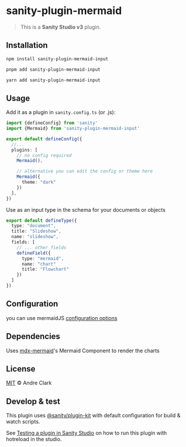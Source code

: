 # sanity-plugin-mermaid

> This is a **Sanity Studio v3** plugin.

## Installation

```sh
npm install sanity-plugin-mermaid-input
```

```sh
pnpm add sanity-plugin-mermaid-input
```

```sh
yarn add sanity-plugin-mermaid-input
```

## Usage

Add it as a plugin in `sanity.config.ts` (or .js):

```ts
import {defineConfig} from 'sanity'
import {Mermaid} from 'sanity-plugin-mermaid-input'

export default defineConfig({
  //...
  plugins: [
    // no config required
    Mermaid(),

    // alternative you can edit the config or theme here
    Mermaid({
      theme: "dark"
    })
  ],
})
```

Use as an input type in the schema for your documents or objects

```ts
export default defineType({
  type: "document",
  title: "Slideshow",
  name: "slideshow",
  fields: [
    // ... other fields
    defineField({
      type: "mermaid",
      name: "chart"
      title: "Flowchart"
    })
  ]
})

```

## Configuration

you can use mermaidJS [configuration options](https://mermaid.js.org/config/schema-docs/config.html)

## Dependencies

Uses [mdx-mermaid](https://github.com/sjwall/mdx-mermaid#readme)'s Mermaid Component to render the charts

## License

[MIT](LICENSE) © Andre Clark

## Develop & test

This plugin uses [@sanity/plugin-kit](https://github.com/sanity-io/plugin-kit)
with default configuration for build & watch scripts.

See [Testing a plugin in Sanity Studio](https://github.com/sanity-io/plugin-kit#testing-a-plugin-in-sanity-studio)
on how to run this plugin with hotreload in the studio.

##